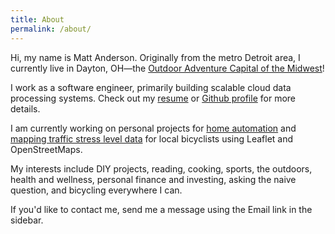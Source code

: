 ```yaml
---
title: About
permalink: /about/
---
```


Hi, my name is Matt Anderson. Originally from the metro Detroit area, I currently live in Dayton, OH&mdash;the [Outdoor Adventure Capital of the Midwest](http://outdoordayton.com/)!

I work as a software engineer, primarily building scalable cloud data processing systems. Check out my [resume](/assets/Matt-Anderson-Resume.pdf) or [Github profile](https://github.com/mattbanderson) for more details.

I am currently working on personal projects for [home automation](https:/github.com/mattbanderson/home-rest-api) and [mapping traffic stress level data](https://github.com/mattbanderson/lts-dayton) for local bicyclists using Leaflet and OpenStreetMaps.

My interests include DIY projects, reading, cooking, sports, the outdoors, health and wellness, personal finance and investing, asking the naive question, and bicycling everywhere I can.

If you'd like to contact me, send me a message using the Email link in the sidebar.
